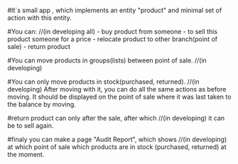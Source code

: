 #It`s  small app  , which implements an entity "product" and
 minimal set of action with this entity.

#You can: //(in developing all)
    - buy product from someone
    - to sell this product someone for a price
    - relocate product to other branch(point of sale)
    - return product 

#You can move products in groups(lists) between point of sale. //(in developing)

#You can only move products in stock(purchased, returned).  //(in developing)
 After moving with it, you can do all the same actions as 
 before moving. It should be displayed on the point of sale
 where it was last taken to the balance by moving.

#return product can only after the sale, after which  //(in developing)
it can be to sell again.

#finaly you can make a page "Audit Report", which shows  //(in developing)
at which point of sale which products are in stock (purchased, returned)
at the moment.